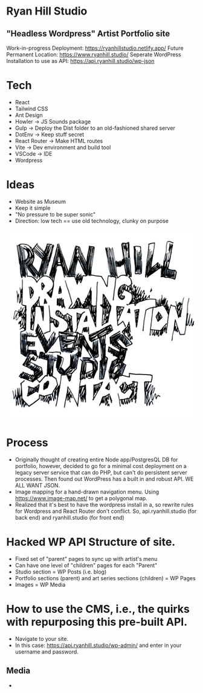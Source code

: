 # Ryan Hill Studio

## "Headless Wordpress" Artist Portfolio site 

Work-in-progress Deployment: https://ryanhillstudio.netlify.app/
Future Permanent Location: https://www.ryanhill.studio/
Seperate WordPress Installation to use as API: https://api.ryanhill.studio/wp-json

# Tech
- React
- Tailwind CSS
- Ant Design
- Howler -> JS Sounds package
- Gulp -> Deploy the Dist folder to an old-fashioned shared server
- DotEnv -> Keep stuff secret
- React Router -> Make HTML routes
- Vite -> Dev environment and build tool
- VSCode -> IDE
- Wordpress

# Ideas
- Website as Museum
- Keep it simple
- "No pressure to be super sonic"
- Direction: low tech == use old technology, clunky on purpose

![Ryan Hill Menu Doodle](/public/images/site/menu/ryan_menu_01.jpg)

# Process
- Originally thought of creating entire Node app/PostgresQL DB for portfolio, however, decided to go for a minimal cost deployment on a legacy server service that can do PHP, but can't do persistent server processes. Then found out WordPress has a built in and robust API. WE ALL WANT JSON.
- Image mapping for a hand-drawn navigation menu. Using https://www.image-map.net/ to get a polygonal map.
- Realized that it's best to have the wordpress install in a, so rewrite rules for Wordpress and React Router don't conflict. So, api.ryanhill.studio (for back end) and ryanhill.studio (for front end)
  

# Hacked WP API Structure of site.
- Fixed set of "parent" pages to sync up with artist's menu
- Can have one level of "children" pages for each "Parent"
- Studio section = WP Posts (i.e. blog)
- Portfolio sections (parent) and art series sections (children) = WP Pages
- Images = WP Media

# How to use the CMS, i.e., the quirks with repurposing this pre-built API.
- Navigate to your site.
- In this case: https://api.ryanhill.studio/wp-admin/ and enter in your username and password.
  
## Media
- 
